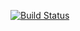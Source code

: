 [![Build Status](https://travis-ci.org/RomanLikhachev/Gallows-ip612.svg?branch=master)](https://travis-ci.org/RomanLikhachev/Gallows-ip612)
